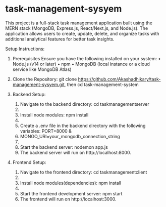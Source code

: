 # task-management-sysyem


This project is a full-stack task management application built using the MERN stack (MongoDB, Express.js, React/Next.js, and Node.js). The application allows users to create, update, delete, and organize tasks with additional analytical features for better task insights.

Setup Instructions:

1. Prerequisites
Ensure you have the following installed on your system:
	•	Node.js (v14 or later)
	•	npm
	•	MongoDB (local instance or a cloud service like MongoDB Atlas)

2. Clone the Repository: git clone https://github.com/Akashadhikary/task-management-sysyem.git, then
cd task-management-system

3. Backend Setup:
	1.	Navigate to the backend directory: cd taskmanagementserver 
	2.	
	3.	Install node modules: npm install  
	4.	
	5.	Create a .env file in the backend directory with the following variables: PORT=8000 &
	6.	MONGO_URI=your_mongodb_connection_string  
	7.	
	8.	Start the backend server: nodemon app.js  
	9.	The backend server will run on http://localhost:8000.

4. Frontend Setup:
	1.	Navigate to the frontend directory: cd taskmanagementclient
	2.	
	3.	Install node modules(dependencies): npm install
	4.	
	5.	Start the frontend development server: npm start
	6.	The frontend will run on http://localhost:3000.


